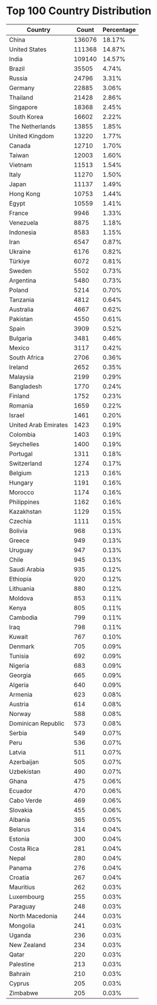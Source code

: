 # Top 100 Country Distribution
| Country | Count | Percentage |
|----|----|----|
| China | 136076 | 18.17% |
| United States | 111368 | 14.87% |
| India | 109140 | 14.57% |
| Brazil | 35505 | 4.74% |
| Russia | 24796 | 3.31% |
| Germany | 22885 | 3.06% |
| Thailand | 21428 | 2.86% |
| Singapore | 18368 | 2.45% |
| South Korea | 16602 | 2.22% |
| The Netherlands | 13855 | 1.85% |
| United Kingdom | 13220 | 1.77% |
| Canada | 12710 | 1.70% |
| Taiwan | 12003 | 1.60% |
| Vietnam | 11513 | 1.54% |
| Italy | 11270 | 1.50% |
| Japan | 11137 | 1.49% |
| Hong Kong | 10753 | 1.44% |
| Egypt | 10559 | 1.41% |
| France | 9946 | 1.33% |
| Venezuela | 8875 | 1.18% |
| Indonesia | 8583 | 1.15% |
| Iran | 6547 | 0.87% |
| Ukraine | 6176 | 0.82% |
| Türkiye | 6072 | 0.81% |
| Sweden | 5502 | 0.73% |
| Argentina | 5480 | 0.73% |
| Poland | 5214 | 0.70% |
| Tanzania | 4812 | 0.64% |
| Australia | 4667 | 0.62% |
| Pakistan | 4550 | 0.61% |
| Spain | 3909 | 0.52% |
| Bulgaria | 3481 | 0.46% |
| Mexico | 3117 | 0.42% |
| South Africa | 2706 | 0.36% |
| Ireland | 2652 | 0.35% |
| Malaysia | 2199 | 0.29% |
| Bangladesh | 1770 | 0.24% |
| Finland | 1752 | 0.23% |
| Romania | 1659 | 0.22% |
| Israel | 1461 | 0.20% |
| United Arab Emirates | 1423 | 0.19% |
| Colombia | 1403 | 0.19% |
| Seychelles | 1400 | 0.19% |
| Portugal | 1311 | 0.18% |
| Switzerland | 1274 | 0.17% |
| Belgium | 1213 | 0.16% |
| Hungary | 1191 | 0.16% |
| Morocco | 1174 | 0.16% |
| Philippines | 1162 | 0.16% |
| Kazakhstan | 1129 | 0.15% |
| Czechia | 1111 | 0.15% |
| Bolivia | 968 | 0.13% |
| Greece | 949 | 0.13% |
| Uruguay | 947 | 0.13% |
| Chile | 945 | 0.13% |
| Saudi Arabia | 935 | 0.12% |
| Ethiopia | 920 | 0.12% |
| Lithuania | 880 | 0.12% |
| Moldova | 853 | 0.11% |
| Kenya | 805 | 0.11% |
| Cambodia | 799 | 0.11% |
| Iraq | 798 | 0.11% |
| Kuwait | 767 | 0.10% |
| Denmark | 705 | 0.09% |
| Tunisia | 692 | 0.09% |
| Nigeria | 683 | 0.09% |
| Georgia | 665 | 0.09% |
| Algeria | 640 | 0.09% |
| Armenia | 623 | 0.08% |
| Austria | 614 | 0.08% |
| Norway | 588 | 0.08% |
| Dominican Republic | 573 | 0.08% |
| Serbia | 549 | 0.07% |
| Peru | 536 | 0.07% |
| Latvia | 511 | 0.07% |
| Azerbaijan | 505 | 0.07% |
| Uzbekistan | 490 | 0.07% |
| Ghana | 475 | 0.06% |
| Ecuador | 470 | 0.06% |
| Cabo Verde | 469 | 0.06% |
| Slovakia | 455 | 0.06% |
| Albania | 365 | 0.05% |
| Belarus | 314 | 0.04% |
| Estonia | 300 | 0.04% |
| Costa Rica | 281 | 0.04% |
| Nepal | 280 | 0.04% |
| Panama | 276 | 0.04% |
| Croatia | 267 | 0.04% |
| Mauritius | 262 | 0.03% |
| Luxembourg | 255 | 0.03% |
| Paraguay | 248 | 0.03% |
| North Macedonia | 244 | 0.03% |
| Mongolia | 241 | 0.03% |
| Uganda | 236 | 0.03% |
| New Zealand | 234 | 0.03% |
| Qatar | 220 | 0.03% |
| Palestine | 213 | 0.03% |
| Bahrain | 210 | 0.03% |
| Cyprus | 205 | 0.03% |
| Zimbabwe | 205 | 0.03% |
